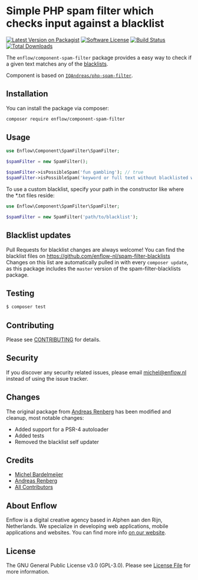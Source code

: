 # Simple PHP spam filter which checks input against a blacklist

[![Latest Version on Packagist](https://img.shields.io/packagist/v/enflow/component-spam-filter.svg?style=flat-square)](https://packagist.org/packages/enflow/component-spam-filter)
[![Software License](https://img.shields.io/badge/license-GPL3-brightgreen.svg?style=flat-square)](LICENSE.md)
[![Build Status](https://img.shields.io/travis/enflow-nl/component-spam-filter/master.svg?style=flat-square)](https://travis-ci.org/spatie/component-spam-filter)
[![Total Downloads](https://img.shields.io/packagist/dt/enflow/component-spam-filter.svg?style=flat-square)](https://packagist.org/packages/enflow/component-spam-filter)

The `enflow/component-spam-filter` package provides a easy way to check if a given text matches any of the [blacklists](https://github.com/enflow-nl/spam-filter-blacklists).

Component is based on [`IQAndreas/php-spam-filter`](https://github.com/IQAndreas/php-spam-filter).

## Installation
You can install the package via composer:

``` bash
composer require enflow/component-spam-filter
```

## Usage
``` php
use Enflow\Component\SpamFilter\SpamFilter;

$spamFilter = new SpamFilter();

$spamFilter->isPossibleSpam('fun gambling'); // true
$spamFilter->isPossibleSpam('keyword or full text without blacklisted words'); // false
```

To use a custom blacklist, specify your path in the constructor like where the *.txt files reside:
``` php
use Enflow\Component\SpamFilter\SpamFilter;

$spamFilter = new SpamFilter('path/to/blacklist');
```

## Blacklist updates
Pull Requests for blacklist changes are always welcome! You can find the blacklist files on https://github.com/enflow-nl/spam-filter-blacklists
Changes on this list are automatically pulled in with every `composer update`, as this package includes the `master` version of the spam-filter-blacklists package.

## Testing
``` bash
$ composer test
```

## Contributing
Please see [CONTRIBUTING](CONTRIBUTING.md) for details.

## Security
If you discover any security related issues, please email michel@enflow.nl instead of using the issue tracker.

## Changes
The original package from [Andreas Renberg](https://github.com/IQAndreas) has been modified and cleanup, most notable changes:
- Added support for a PSR-4 autoloader
- Added tests
- Removed the blacklist self updater

## Credits
- [Michel Bardelmeijer](https://github.com/mbardelmeijer)
- [Andreas Renberg](https://github.com/IQAndreas)
- [All Contributors](../../contributors)

## About Enflow
Enflow is a digital creative agency based in Alphen aan den Rijn, Netherlands. We specialize in developing web applications, mobile applications and websites. You can find more info [on our website](https://enflow.nl/en).

## License
The GNU General Public License v3.0 (GPL-3.0). Please see [License File](LICENSE.md) for more information.
